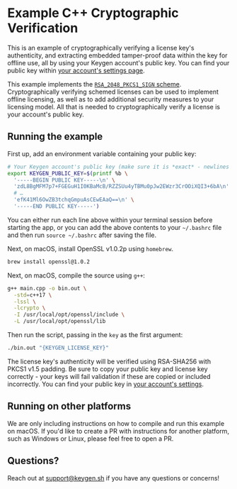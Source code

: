 # Example C++ Cryptographic Verification
This is an example of cryptographically verifying a license key's authenticity,
and extracting embedded tamper-proof data within the key for offline use, all by
using your Keygen account's public key. You can find your public key within
[your account's settings page](https://app.keygen.sh/settings).

This example implements the [`RSA_2048_PKCS1_SIGN` scheme](https://keygen.sh/docs/api/#policies-create-attrs-scheme).
Cryptographically verifying schemed licenses can be used to implement
offline licensing, as well as to add additional security measures to
your licensing model. All that is needed to cryptographically verify
a license is your account's public key.

## Running the example

First up, add an environment variable containing your public key:
```bash
# Your Keygen account's public key (make sure it is *exact* - newlines and all)
export KEYGEN_PUBLIC_KEY=$(printf %b \
  '-----BEGIN PUBLIC KEY-----\n' \
  'zdL8BgMFM7p7+FGEGuH1I0KBaMcB/RZZSUu4yTBMu0pJw2EWzr3CrOOiXQI3+6bA\n' \
  # …
  'efK41Ml6OwZB3tchqGmpuAsCEwEAaQ==\n' \
  '-----END PUBLIC KEY-----')
```

You can either run each line above within your terminal session before
starting the app, or you can add the above contents to your `~/.bashrc`
file and then run `source ~/.bashrc` after saving the file.

Next, on macOS, install OpenSSL v1.0.2p using `homebrew`.
```bash
brew install openssl@1.0.2
```

Next, on macOS, compile the source using `g++`:
```bash
g++ main.cpp -o bin.out \
  -std=c++17 \
  -lssl \
  -lcrypto \
  -I /usr/local/opt/openssl/include \
  -L /usr/local/opt/openssl/lib
```

Then run the script, passing in the `key` as the first argument:
```bash
./bin.out "{KEYGEN_LICENSE_KEY}"
```

The license key's authenticity will be verified using RSA-SHA256 with PKCS1
v1.5 padding. Be sure to copy your public key and license key correctly - your
keys will fail validation if these are copied or included incorrectly. You can
find your public key in [your account's settings](https://app.keygen.sh/settings).

## Running on other platforms

We are only including instructions on how to compile and run this example on
macOS. If you'd like to create a PR with instructions for another platform,
such as Windows or Linux, please feel free to open a PR.

## Questions?

Reach out at [support@keygen.sh](mailto:support@keygen.sh) if you have any
questions or concerns!
